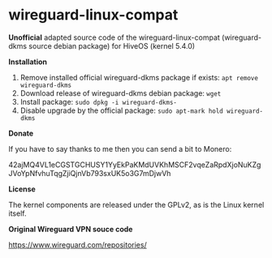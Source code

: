 # wireguard-linux-compat
**Unofficial** adapted source code of the wireguard-linux-compat (wireguard-dkms source debian package) for HiveOS (kernel 5.4.0)

**Installation**
1) Remove installed official wireguard-dkms package if exists: ```apt remove wireguard-dkms```
2) Download release of wireguard-dkms debian package: ```wget ```
3) Install package: ```sudo dpkg -i wireguard-dkms-```
4) Disable upgrade by the official package: ```sudo apt-mark hold wireguard-dkms```

**Donate**

If you have to say thanks to me then you can send a bit to Monero:

42ajMQ4VL1eCGSTGCHUSY1YyEkPaKMdUVKhMSCF2vqeZaRpdXjoNuKZgJVoYpNfvhuTqgZjiQjnVb793sxUK5o3G7mDjwVh

**License**

The kernel components are released under the GPLv2, as is the Linux kernel itself.

**Original Wireguard VPN souce code**

https://www.wireguard.com/repositories/
